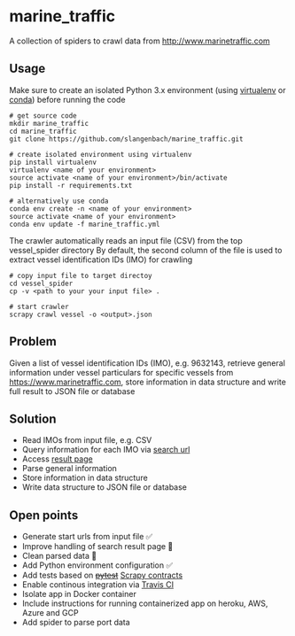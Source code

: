 # marine_traffic
A collection of spiders to crawl data from http://www.marinetraffic.com

## Usage
Make sure to create an isolated Python 3.x environment (using [virtualenv](https://virtualenv.pypa.io/en/stable/userguide/#usage) or [conda](https://conda.io/docs/user-guide/tasks/manage-environments.html#)) before running the code
```
# get source code
mkdir marine_traffic
cd marine_traffic
git clone https://github.com/slangenbach/marine_traffic.git

# create isolated environment using virtualenv
pip install virtualenv
virtualenv <name of your environment>
source activate <name of your environment>/bin/activate
pip install -r requirements.txt

# alternatively use conda
conda env create -n <name of your environment>
source activate <name of your environment>
conda env update -f marine_traffic.yml
```
The crawler automatically reads an input file (CSV) from the top vessel_spider directory
By default, the second column of the file is used to extract vessel identification IDs (IMO) for crawling
```
# copy input file to target directoy
cd vessel_spider
cp -v <path to your your input file> .

# start crawler
scrapy crawl vessel -o <output>.json
```

## Problem
Given a list of vessel identification IDs (IMO), e.g. 9632143, retrieve general information under vessel particulars for specific vessels from https://www.marinetraffic.com, store information in data structure and write full result to JSON file or database

## Solution
* Read IMOs from input file, e.g. CSV
* Query information for each IMO via [search url](https://www.marinetraffic.com/en/ais/index/search/all?keyword=)
* Access [result page](https://www.marinetraffic.com/en/ais/details/ships/shipid:3409595/mmsi:219630000/vessel:9632143)
* Parse general information
* Store information in data structure
* Write data structure to JSON file or database

## Open points
* Generate start urls from input file :white_check_mark:
* Improve handling of search result page :construction:
* Clean parsed data :construction:
* Add Python environment configuration :white_check_mark:
* Add tests based on ~~[pytest](https://docs.pytest.org/en/latest/)~~ [Scrapy contracts](https://doc.scrapy.org/en/latest/topics/contracts.html)
* Enable continous integration via [Travis CI](https://travis-ci.org)
* Isolate app in Docker container
* Include instructions for running containerized app on heroku, AWS, Azure and GCP
* Add spider to parse port data